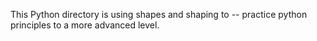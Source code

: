 This Python directory is using shapes and shaping to --
 practice python principles to a more advanced level.